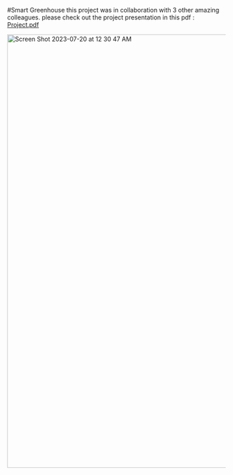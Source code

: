 #Smart Greenhouse 
this project was in collaboration with 3 other amazing colleagues.
please check out the project presentation in this pdf : [Project.pdf](https://github.com/Ayyoub-ESSADEQ/Projet-de-prise-en-main/files/12100798/Projets.de.prise.en.main.nouveau.pdf)


<img width="1000" alt="Screen Shot 2023-07-20 at 12 30 47 AM" src="https://github.com/Ayyoub-ESSADEQ/Projet-de-prise-en-main/assets/44840345/a5bd3a8f-913e-48a0-a302-c404f6e6cef4">

